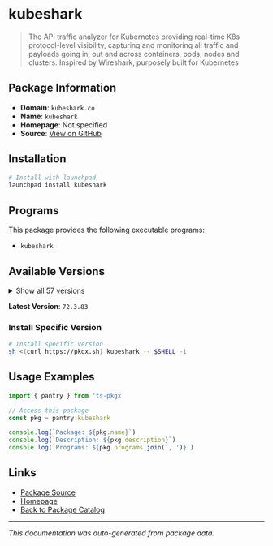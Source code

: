 # kubeshark

> The API traffic analyzer for Kubernetes providing real-time K8s protocol-level visibility, capturing and monitoring all traffic and payloads going in, out and across containers, pods, nodes and clusters. Inspired by Wireshark, purposely built for Kubernetes

## Package Information

- **Domain**: `kubeshark.co`
- **Name**: `kubeshark`
- **Homepage**: Not specified
- **Source**: [View on GitHub](https://github.com/pkgxdev/pantry/tree/main/projects/kubeshark.co/package.yml)

## Installation

```bash
# Install with launchpad
launchpad install kubeshark
```

## Programs

This package provides the following executable programs:

- `kubeshark`

## Available Versions

<details>
<summary>Show all 57 versions</summary>

- `72.3.83`, `52.7.8`, `52.7.7`, `52.7.3`, `52.7.0`
- `52.6.0`, `52.5.0`, `52.4.2`, `52.4.0`, `52.3.96`
- `52.3.95`, `52.3.94`, `52.3.93`, `52.3.92`, `52.3.91`
- `52.3.90`, `52.3.89`, `52.3.88`, `52.3.87`, `52.3.86`
- `52.3.85`, `52.3.84`, `52.3.83`, `52.3.82`, `52.3.79`
- `52.3.78`, `52.3.77`, `52.3.76`, `52.3.75`, `52.3.74`
- `52.3.73`, `52.3.69`, `52.3.68`, `52.3.62`, `52.3.59`
- `52.3.0`, `52.2.39`, `52.2.30`, `52.2.1`, `52.2.0`
- `52.1.77`, `52.1.75`, `52.1.66`, `52.1.63`, `52.1.50`
- `52.1.45`, `52.1.30`, `52.1.9`, `52.1.0`, `52.0.0`
- `51.0.39`, `51.0.38`, `51.0.37`, `51.0.27`, `51.0.18`
- `51.0.14`, `51.0.0`

</details>

**Latest Version**: `72.3.83`

### Install Specific Version

```bash
# Install specific version
sh <(curl https://pkgx.sh) kubeshark -- $SHELL -i
```

## Usage Examples

```typescript
import { pantry } from 'ts-pkgx'

// Access this package
const pkg = pantry.kubeshark

console.log(`Package: ${pkg.name}`)
console.log(`Description: ${pkg.description}`)
console.log(`Programs: ${pkg.programs.join(', ')}`)
```

## Links

- [Package Source](https://github.com/pkgxdev/pantry/tree/main/projects/kubeshark.co/package.yml)
- [Homepage](#)
- [Back to Package Catalog](../package-catalog.md)

---

*This documentation was auto-generated from package data.*
